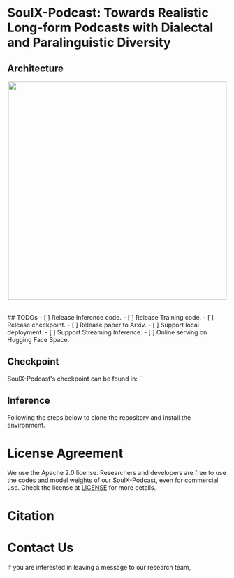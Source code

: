
<p align="center">
   <h1>SoulX-Podcast: Towards Realistic Long-form Podcasts with Dialectal and Paralinguistic Diversity</h1>
<p>




## Architecture
<p align="center">
    <img src="assets/SoulX-Podcast.png" width="500"/>
<p>



<br>
## TODOs
- [ ] Release Inference code.
- [ ] Release Training code.
- [ ] Release checkpoint.
- [ ] Release paper to Arxiv.
- [ ] Support local deployment.
- [ ] Support Streaming Inference.
- [ ] Online serving on Hugging Face Space.

## Checkpoint

SoulX-Podcast's checkpoint can be found in:  ``

## Inference

Following the steps below to clone the repository and install the environment.

# License Agreement

We use the Apache 2.0 license. Researchers and developers are free to use the codes and model weights of our SoulX-Podcast, even for commercial use. Check the license at [LICENSE](LICENSE.txt) for more details.
<br>

# Citation

# Contact Us

If you are interested in leaving a message to our research team,

</p>